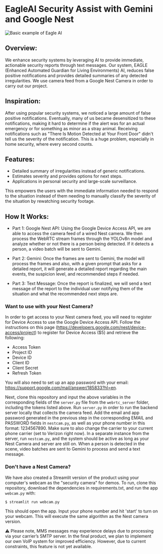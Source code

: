 # EagleAI Security Assist with Gemini and Google Nest

![Basic example of Eagle AI](./docs/images/eagleai.gif)

## Overview:

We enhance security systems by leveraging AI to provide immediate, actionable security reports through text messages. Our system, EAGLE (Enhanced Automated Guardian for Living Environments) AI, reduces false positive notifications and provides detailed summaries of any detected irregularities. We use camera feed from a Google Nest Camera in order to carry out our project.

## Inspiration:

After using popular security systems, we noticed a large amount of false positive notifications. Eventually, many of us became desensitized to these notifications, making it hard to determine if the alert was for an actual emergency or for something as minor as a stray animal. Receiving notifications such as "There Is Motion Detected at Your Front Door" didn't tell us the severity of the notification. This is a huge problem, especially in home security, where every second counts.

## Features:

* Detailed summary of irregularities instead of generic notifications.
* Estimates severity and provides options for next steps.
* Applications in personal security and large-scale surveillance.

This empowers the users with the immediate information needed to respond to the situation instead of them needing to manually classify the severity of the situation by rewatching security footage.

## How It Works:

- Part 1: Google Nest API: Using the Google Device Access API, we are able to access the camera feed of a wired Nest camera. We then process the WebRTC stream frames through the YOLOv8n model and analyze whether or not there is a person being detected. If it detects a person, a video batch will be sent to Gemini.

- Part 2: Gemini: Once the frames are sent to Gemini, the model will process the frames and also, with a given prompt that asks for a detailed report, it will generate a detailed report regarding the main events, the suspicion level, and recommended steps if needed.

- Part 3: Text Message: Once the report is finalized, we will send a text message of the report to the individual user notifying them of the situation and what the recommended next steps are.

### Want to use with your Nest Camera?

In order to get access to your Nest camera feed, you will need to register for Device Access to use the Google Device Access API. Follow the instructions on this page (https://developers.google.com/nest/device-access/project) to register for Device Access ($5) and retrieve the following:
* Access Token
* Project ID
* Device ID
* Client ID
* Client Secret
* Refresh Token

You will also need to set up an app password with your email: https://support.google.com/mail/answer/185833?hl=en.

Next, clone this repository and input the above variables in the corresponding fields of the `server.py` file from the `webrtc_server` folder, including the tokens listed above. Run `server.py` in order to run the backend server locally that collects the camera feed. Add the email and app password generated in the previous step in the corresponding EMAIL and PASSWORD fields in `nestcam.py`, as well as your phone number in this format: 1234567890. Make sure to also change the carrier to your current phone carrier (set to Verizon right now). In a separate instance from the server, run `nestcam.py`, and the system should be active as long as your Nest Camera and server are still on. When a person is detected in the scene, video batches are sent to Gemini to process and send a text message.

### Don't have a Nest Camera?

We have also created a Streamlit version of the product using your computer's webcam as the "security camera" for demos. To run, clone this repository, download the dependencies in requirements.txt, and run the app `webcam.py` with:
```shell
$ streamlit run webcam.py
```
This should open the app. Input your phone number and hit 'start' to turn on your webcam. This will execute the same algorithm as the Nest camera version.

:warning: Please note, MMS messages may experience delays due to processing via your carrier’s SMTP server. In the final product, we plan to implement our own VoIP system for improved efficiency. However, due to current constraints, this feature is not yet available.
